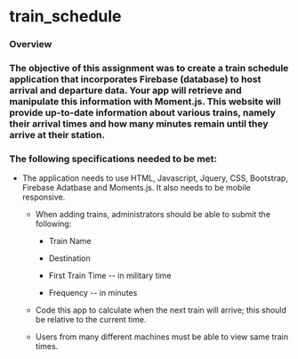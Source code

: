 # train_schedule

### Overview

### The objective of this assignment was to create a train schedule application that incorporates Firebase (database) to host arrival and departure data. Your app will retrieve and manipulate this information with Moment.js. This website will provide up-to-date information about various trains, namely their arrival times and how many minutes remain until they arrive at their station.

### The following specifications needed to be met:

* The application needs to use HTML, Javascript, Jquery, CSS, Bootstrap, Firebase Adatbase and  Moments.js. It also needs to be mobile responsive. 
  
  * When adding trains, administrators should be able to submit the following:
    
    * Train Name
    
    * Destination 
    
    * First Train Time -- in military time
    
    * Frequency -- in minutes
  
  * Code this app to calculate when the next train will arrive; this should be relative to the current time.
  
  * Users from many different machines must be able to view same train times.



